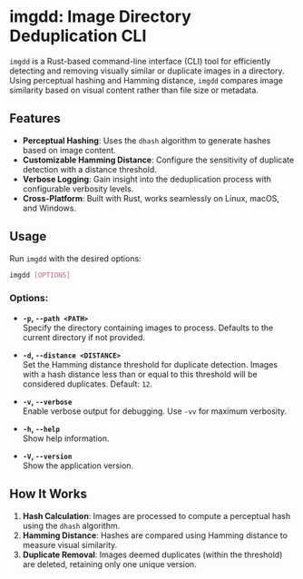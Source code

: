 # imgdd: Image Directory Deduplication CLI

`imgdd` is a Rust-based command-line interface (CLI) tool for efficiently detecting and removing visually similar or duplicate images in a directory. Using perceptual hashing and Hamming distance, `imgdd` compares image similarity based on visual content rather than file size or metadata.

## Features

- **Perceptual Hashing**: Uses the `dhash` algorithm to generate hashes based on image content.
- **Customizable Hamming Distance**: Configure the sensitivity of duplicate detection with a distance threshold.
- **Verbose Logging**: Gain insight into the deduplication process with configurable verbosity levels.
- **Cross-Platform**: Built with Rust, works seamlessly on Linux, macOS, and Windows.

## Usage

Run `imgdd` with the desired options:

```sh
imgdd [OPTIONS]
```

### Options:

- **`-p`, `--path <PATH>`**  
    Specify the directory containing images to process. Defaults to the current directory if not provided.
    
- **`-d`, `--distance <DISTANCE>`**  
    Set the Hamming distance threshold for duplicate detection. Images with a hash distance less than or equal to this threshold will be considered duplicates. Default: `12`.
    
- **`-v`, `--verbose`**  
    Enable verbose output for debugging. Use `-vv` for maximum verbosity.
    
- **`-h`, `--help`**  
    Show help information.
    
- **`-V`, `--version`**  
    Show the application version.
    

## How It Works

1. **Hash Calculation**: Images are processed to compute a perceptual hash using the `dhash` algorithm.
2. **Hamming Distance**: Hashes are compared using Hamming distance to measure visual similarity.
3. **Duplicate Removal**: Images deemed duplicates (within the threshold) are deleted, retaining only one unique version.